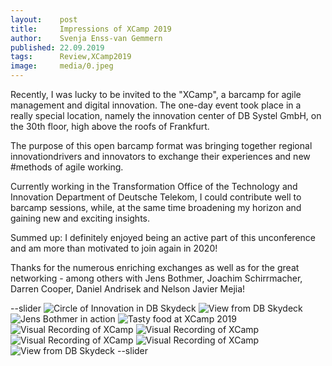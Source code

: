 ```yaml
---
layout:    post
title:     Impressions of XCamp 2019
author:    Svenja Enss-van Gemmern
published: 22.09.2019
tags:      Review,XCamp2019
image:     media/0.jpeg
---
```


Recently, I was lucky to be invited to the "XCamp", a barcamp for agile management and 
digital innovation. The one-day event took place in a really special location, namely the innovation
center of DB Systel GmbH, on the 30th floor, high above the roofs of Frankfurt.

The purpose of this open barcamp format was bringing together regional innovationdrivers and
innovators to exchange their experiences and new #methods of agile working.

Currently working in the Transformation Office of the Technology and Innovation Department of Deutsche Telekom,
I could contribute well to barcamp sessions, while, at the same time broadening my horizon and gaining new and
exciting insights.

Summed up: I definitely enjoyed being an active part of this unconference and am more than motivated to join
again in 2020!

Thanks for the numerous enriching exchanges as well as for the great networking - among others with Jens Bothmer,
Joachim Schirrmacher, Darren Cooper, Daniel Andrisek and Nelson Javier Mejia! 

--slider
![Circle of Innovation in DB Skydeck](/media/0.jpeg)
![View from DB Skydeck](/media/0-2.jpeg)
![Jens Bothmer in action](/media/0-3.jpeg)
![Tasty food at XCamp 2019](/media/0-4.jpeg)
![Visual Recording of XCamp](/media/0-5.jpeg)
![Visual Recording of XCamp](/media/0-6.jpeg)
![Visual Recording of XCamp](/media/0-7.jpeg)
![Visual Recording of XCamp](/media/0-8.jpeg)
![View from DB Skydeck](/media/0-9.jpeg)
--slider
